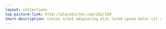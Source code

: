 ```yaml
---
layout: collections
top-picture-link: http://placekitten.com/262/150
short-description: Consec site1 adipiscing elit lorem ipsum dolor sit amet.
---
```

